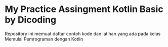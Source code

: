 # My Practice Assingment Kotlin Basic by Dicoding
Repository ini memuat daftar contoh kode dan latihan yang ada pada kelas Memulai Pemrograman dengan Kotlin
